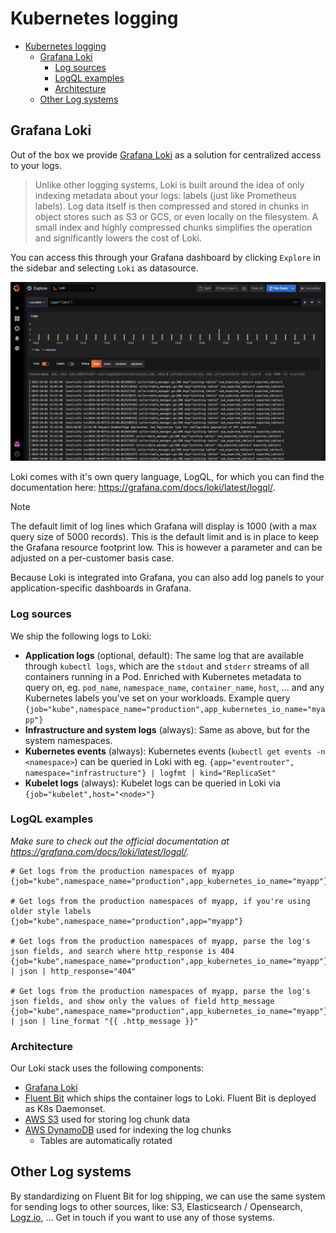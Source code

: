 # Kubernetes logging

- [Kubernetes logging](#kubernetes-logging)
  - [Grafana Loki](#grafana-loki)
    - [Log sources](#log-sources)
    - [LogQL examples](#logql-examples)
    - [Architecture](#architecture)
  - [Other Log systems](#other-log-systems)

## Grafana Loki

Out of the box we provide [Grafana Loki](https://grafana.com/oss/loki) as a solution for centralized access to your logs.

> Unlike other logging systems, Loki is built around the idea of only indexing metadata about your logs: labels (just like Prometheus labels). Log data itself is then compressed and stored in chunks in object stores such as S3 or GCS, or even locally on the filesystem. A small index and highly compressed chunks simplifies the operation and significantly lowers the cost of Loki.

You can access this through your Grafana dashboard by clicking `Explore` in the sidebar and selecting `Loki` as datasource.

![Grafana Loki](images/grafana_loki.png "Grafana Loki")

Loki comes with it's own query language, LogQL, for which you can find the documentation here: <https://grafana.com/docs/loki/latest/logql/>.

> [!NOTE]
> The default limit of log lines which Grafana will display is 1000 (with a max query size of 5000 records). This is the default limit and is in place to keep the Grafana resource footprint low. This is however a parameter and can be adjusted on a per-customer basis case.

Because Loki is integrated into Grafana, you can also add log panels to your application-specific dashboards in Grafana.

### Log sources

We ship the following logs to Loki:

- **Application logs** (optional, default): The same log that are available through `kubectl logs`, which are the `stdout` and `stderr` streams of all containers running in a Pod. Enriched with Kubernetes metadata to query on, eg. `pod_name`, `namespace_name`, `container_name`, `host`, ... and any Kubernetes labels you've set on your workloads. Example query `{job="kube",namespace_name="production",app_kubernetes_io_name="myapp"}`
- **Infrastructure and system logs** (always): Same as above, but for the system namespaces.
- **Kubernetes events** (always): Kubernetes events (`kubectl get events -n <namespace>`) can be queried in Loki with eg. `{app="eventrouter", namespace="infrastructure"} | logfmt | kind="ReplicaSet"`
- **Kubelet logs** (always): Kubelet logs can be queried in Loki via `{job="kubelet",host="<node>"}`

### LogQL examples

*Make sure to check out the official documentation at <https://grafana.com/docs/loki/latest/logql/>.*

```logql
# Get logs from the production namespaces of myapp
{job="kube",namespace_name="production",app_kubernetes_io_name="myapp"}

# Get logs from the production namespaces of myapp, if you're using older style labels
{job="kube",namespace_name="production",app="myapp"}

# Get logs from the production namespaces of myapp, parse the log's json fields, and search where http_response is 404 
{job="kube",namespace_name="production",app_kubernetes_io_name="myapp"} | json | http_response="404"

# Get logs from the production namespaces of myapp, parse the log's json fields, and show only the values of field http_message
{job="kube",namespace_name="production",app_kubernetes_io_name="myapp"} | json | line_format "{{ .http_message }}"
```

### Architecture

Our Loki stack uses the following components:

- [Grafana Loki](https://grafana.com/docs/loki/latest/)
- [Fluent Bit](https://docs.fluentbit.io/manual/) which ships the container logs to Loki. Fluent Bit is deployed as K8s Daemonset.
- [AWS S3](https://aws.amazon.com/s3/) used for storing log chunk data
- [AWS DynamoDB](https://aws.amazon.com/dynamodb/) used for indexing the log chunks
  - Tables are automatically rotated

## Other Log systems

By standardizing on Fluent Bit for log shipping, we can use the same system for sending logs to other sources, like: S3, Elasticsearch / Opensearch, [Logz.io](https://logz.io/), ... Get in touch if you want to use any of those systems.
